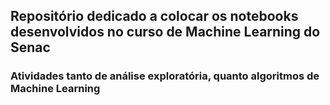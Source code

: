 ## Repositório dedicado a colocar os notebooks desenvolvidos no curso de Machine Learning do Senac

### Atividades tanto de análise exploratória, quanto algoritmos de Machine Learning
